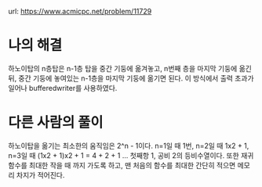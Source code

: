 url: https://www.acmicpc.net/problem/11729

# 나의 해결

하노이탑의 n층탑은 n-1층 탑을 중간 기둥에 옮겨놓고, n번째 층을 마지막 기둥에 옮긴 뒤, 중간 기둥에 놓여있는 n-1층을 마지막 기둥에 옮기면 된다. 이 방식에서 출력 초과가 일어나 bufferedwriter를 사용하였다.

# 다른 사람의 풀이

하노이탑을 옮기는 최소한의 움직임은 2^n - 1이다. n=1일 때 1번, n=2일 때 1x2 + 1, n=3일 때 (1x2 + 1)x2 + 1 = 4 + 2 + 1 ... 첫째항 1, 공비 2의 등비수열이다. 또한 재귀함수를 최대한 작을 때 까지 가도록 하고, 맨 처음의 함수를 최대한 간단히 적으면 메모리 차지가 적어진다.
